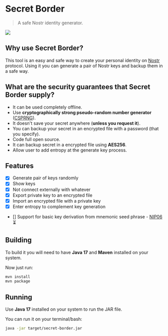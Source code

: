 # Secret Border

> A safe Nostr identity generator.

![](https://guilhermegps.com.br/img/secret_border.png)

## Why use Secret Border?

This tool is an easy and safe way to create your personal identity on [Nostr](https://nostr.com/) protocol. Using it you can generate a pair of Nostr keys and backup them in a safe way.

## What are the security guarantees that Secret Border supply?

 - It can be used completely offline.
 - Use **cryptographically strong pseudo-random number generator** ([CSPRNG](https://en.wikipedia.org/wiki/Cryptographically_secure_pseudorandom_number_generator)).
 - It doesn't save your secret anywhere (**unless you request it**).
 - You can backup your secret in an encrypted file with a password (that you specify). 
 - Code full open source.
 - It can backup secret in a encrypted file using **AES256**.
 - Allow user to add entropy at the generate key process.

## Features

 - [x] Generate pair of keys randomly
 - [x] Show keys
 - [x] Not connect externally with whatever
 - [x] Export private key to an encrypted file
 - [x] Import an encrypted file with a private key
 - [x] Enter entropy to complement key generation
 - [] Support for basic key derivation from mnemonic seed phrase - [NIP06](https://github.com/nostr-protocol/nips/blob/master/06.md) ⏳
   

## Building

To build it you will need to have **Java 17** and **Maven** installed on your system. 

Now just run:
  

```bash
mvn install
mvn package
```
   

## Running

Use **Java 17** installed on your system to run the JAR file.

You can run it on your terminal/bash:
  
```bash
java -jar target/secret-border.jar
```
